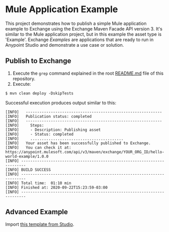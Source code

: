 # Mule Application Example

This project demonstrates how to publish a simple Mule application example to Exchange using the Exchange Maven Facade API version 3. It's similar to the Mule application project, but in this example the asset type is 'Example'. Exchange *Examples* are applications that are ready to run in Anypoint Studio and demonstrate a use case or solution.

## Publish to Exchange

1. Execute the `grep` command explained in the root [README.md](../README.md) file of this repository.
2. Execute:

```shell
$ mvn clean deploy -DskipTests
```

Successful execution produces output similar to this:

```shell
[INFO]   ------------------------------------------------------------
[INFO]   Publication status: completed
[INFO]   ------------------------------------------------------------
[INFO]     Steps:
[INFO]     - Description: Publishing asset
[INFO]     - Status: completed
[INFO]     .........................................
[INFO]   Your asset has been successfully published to Exchange.
[INFO]   You can check it at: https://anypoint.mulesoft.com/api/v3/maven/exchange/YOUR_ORG_ID/hello-world-example/1.0.0
[INFO] ------------------------------------------------------------------------
[INFO] BUILD SUCCESS
[INFO] ------------------------------------------------------------------------
[INFO] Total time:  01:10 min
[INFO] Finished at: 2020-09-22T15:23:59-03:00
[INFO] ------------------------------------------------------------------------
```

## Advanced Example

Import [this template from Studio](https://docs.mulesoft.com/studio/7.5/import-project-exchange).
